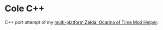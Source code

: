 # Cole C++
C++ port attempt of my [multi-platform Zelda: Ocarina of Time Mod Helper](https://github.com/Yanis42/Cole).
